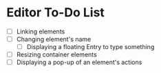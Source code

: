 # Editor To-Do List
- [ ] Linking elements
- [ ] Changing element's name
  - [ ] Displaying a floating Entry to type something
- [ ] Resizing container elements
- [ ] Displaying a pop-up of an element's actions